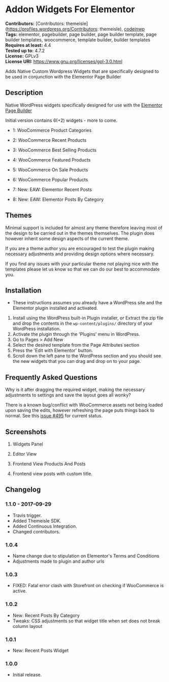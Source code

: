 # Addon Widgets For Elementor #

**Contributors:** [Contributors: themeisle](https://profiles.wordpress.org/Contributors: themeisle), [codeinwp](https://profiles.wordpress.org/codeinwp)  
**Tags:** elementor, pagebuilder, page builder, page builder template, page builder templates, woocommerce, template builder, builder templates  
**Requires at least:** 4.4    
**Tested up to:** 4.7.2    
**License:** GPLv3  
**License URI:** https://www.gnu.org/licenses/gpl-3.0.html     

Adds Native Custom Wordpress Widgets that are specifically designed to be used in conjunction with the Elementor Page Builder

## Description ##
Native WordPress widgets specifically designed for use with the [Elementor Page Builder](https://wordpress.org/plugins/elementor/)

Initial version contains 6(+2) widgets - more to come.
* 1: WooCommerce Product Categories
* 2: WooCommerce Recent Products   
* 3: WooCommerce Best Selling Products   
* 4: WooCommerce Featured Products   
* 5: WooCommerce On Sale Products   
* 6: WooCommerce Popular Products

* 7: New: EAW: Elementor Recent Posts
* 8: New: EAW: Elementor Posts By Category
	
## Themes ##
Minimal support is included for almost any theme therefore leaving most of the design to be carried out in the themes themselves.
The plugin does however inherit some design aspects of the current theme.

If you are a theme author you are encouraged to test the plugin making necessary adjustments and providing design options where necessary.

If you find any issues with your particular theme not playing nice with the templates please let us know so that we can do our best
to accommodate you.

## Installation ##
* These instructions assumes you already have a WordPress site and the Elementor plugin installed and activated.

1. Install using the WordPress built-in Plugin installer, or Extract the zip file and drop the contents in the `wp-content/plugins/` directory of your WordPress installation.
2. Activate the plugin through the 'Plugins' menu in WordPress.
3. Go to Pages > Add New
4. Select the desired template from the Page Attributes section
4. Press the 'Edit with Elementor' button.
5. Scroll down the left pane to the WordPress section and you should see the new widgets that you can drag and drop on to your page.

## Frequently Asked Questions ##

Why is it after dragging the required widget, making the necessary adjustments to settings and save the layout goes all wonky?

There is a known bug/conflict with WooCommerce assets not being loaded upon saving the edits, however refreshing the page puts things back to normal.
See this [issue #495](https://github.com/pojome/elementor/issues/495) for current status.

## Screenshots ##

1. Widgets Panel

2. Editor View

3. Frontend View Products And Posts

4. Frontend view posts with custom title.

## Changelog ##
### 1.1.0 - 2017-09-29  ###

* Travis trigger.
* Added Themeisle SDK.
* Added Continuous Integration.
* Changed contributors.


### 1.0.4 ###
* Name change due to stipulation on Elementor's Terms and Conditions
* Adjustments made to plugin and author urls

### 1.0.3 ###
* FIXED: Fatal error clash with Storefront on checking if WooCommerce is active.

### 1.0.2 ###
* New: Recent Posts By Category
* Tweaks: CSS adjustments so that widget title when set does not break column layout

### 1.0.1 ###
* New: Recent Posts Widget

### 1.0.0 ###
* Initial release.